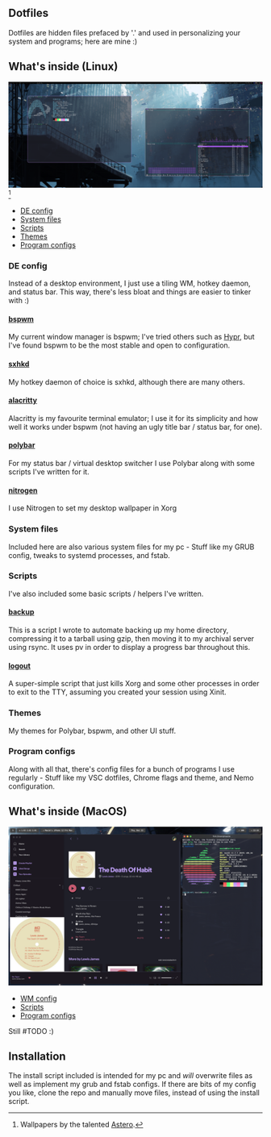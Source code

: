 ## Dotfiles

Dotfiles are hidden files prefaced by '.' and used in personalizing your system and programs; here are mine :)

## What's inside (Linux)

<img src="img/arch.png"></img>[^1]

- [DE config](#de-config)
- [System files](#system-files)
- [Scripts](#scripts)
- [Themes](#themes)
- [Program configs](#program-configs)

### DE config
Instead of a desktop environment, I just use a tiling WM, hotkey daemon, and status bar. This way, there's less bloat and things are easier to tinker with :) 

#### [bspwm](https://github.com/baskerville/bspwm)
My current window manager is bspwm; I've tried others such as [Hypr](https://github.com/vaxerski/Hypr), but I've found bspwm to be the most stable and open to configuration.

#### [sxhkd](https://github.com/baskerville/sxhkd)
My hotkey daemon of choice is sxhkd, although there are many others.

#### [alacritty](https://github.com/alacritty/alacritty)
Alacritty is my favourite terminal emulator; I use it for its simplicity and how well it works under bspwm (not having an ugly title bar / status bar, for one).

#### [polybar](https://github.com/polybar/polybar)
For my status bar / virtual desktop switcher I use Polybar along with some scripts I've written for it.

#### [nitrogen](https://github.com/l3ib/nitrogen)
I use Nitrogen to set my desktop wallpaper in Xorg

### System files
Included here are also various system files for my pc - Stuff like my GRUB config, tweaks to systemd processes, and fstab.

### Scripts
I've also included some basic scripts / helpers I've written.

#### [backup](https://github.com/kiosion/dotfiles/blob/master/scripts/backup)
This is a script I wrote to automate backing up my home directory, compressing it to a tarball using gzip, then moving it to my archival server using rsync. It uses pv in order to display a progress bar throughout this.

#### [logout](https://github.com/kiosion/dotfiles/blob/master/.arch/usr/bin/logout)
A super-simple script that just kills Xorg and some other processes in order to exit to the TTY, assuming you created your session using Xinit.

### Themes
My themes for Polybar, bspwm, and other UI stuff.

### Program configs
Along with all that, there's config files for a bunch of programs I use regularly - Stuff like my VSC dotfiles, Chrome flags and theme, and Nemo configuration.

## What's inside (MacOS)

<img src="img/macos.png"></img>

- [WM config](#wm-config)
- [Scripts](#mac-scripts)
- [Program configs](#mac-program-configs)

Still #TODO :)

## Installation

The install script included is intended for my pc and *will* overwrite files as well as implement my grub and fstab configs. If there are bits of my config you like, clone the repo and manually move files, instead of using the install script.


[^1]: Wallpapers by the talented [Astero](https://www.artstation.com/pranetoid).
